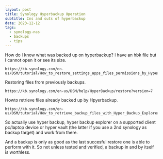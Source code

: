 ```yaml
---
layout: post
title: Synology Hyperbackup Operation
subtitle: Ins and outs of hyperbackup
date: 2023-12-12
tags:
  - synology-nas
  - backups
  - tips
---
```

How do I know what was backed up on hyperbackup? I have an hbk file but I cannot open it or see its size.

```
https://kb.synology.com/en-us/DSM/tutorial/How_to_restore_settings_apps_files_permissions_by_Hyper_Backup
```

Restoring files from previously backups.
```
https://kb.synology.com/en-us/DSM/help/HyperBackup/restore?version=7
```

Howto retrieve files already backed up by Hpyerbackup.
```
https://kb.synology.com/en-us/DSM/tutorial/How_to_retrieve_backup_files_with_Hyper_Backup_Explorer
```

So actually use hyper backup, hyper backup explorer on a supported client pc/laptop device or hyper vault (the latter if you use a 2nd synology as backup target) and work from there.

And a backup is only as good as the last succesful restore one is able to perform with it. So not unless tested and verified, a backup in and by itself is worthless.